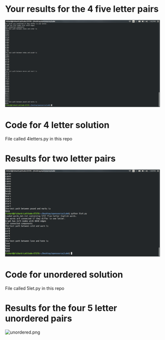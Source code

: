 # Your results for the 4 five letter pairs  

![cp1.png](cp1.png)  

# Code for 4 letter solution

File called 4letters.py in this repo  

# Results for two letter pairs

![cp3.png](cp3.png)  

# Code for unordered solution

File called 5let.py in this repo

# Results for the four 5 letter unordered pairs  

![unordered.png](cpunordered.png)  

